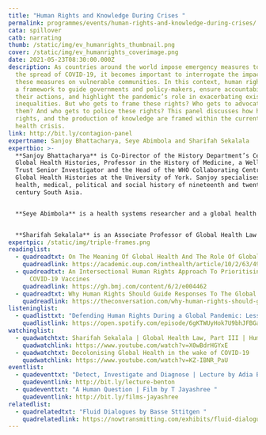 ```yaml
---
title: "Human Rights and Knowledge During Crises "
permalink: programmes/events/human-rights-and-knowledge-during-crises/
cata: spillover
catb: narrating
thumb: /static/img/ev_humanrights_thumbnail.png
cover: /static/img/ev_humanrights_coverimage.png
date: 2021-05-23T08:30:00.000Z
description: As countries around the world impose emergency measures to combat
  the spread of COVID-19, it becomes important to interrogate the impact of
  these measures on vulnerable communities. In this context, human rights offer
  a framework to guide governments and policy-makers, ensure accountability for
  their actions, and highlight the pandemic’s role in exacerbating existing
  inequalities. But who gets to frame these rights? Who gets to advocate for
  them? And who gets to police these rights? This panel discusses how human
  rights, and the production of knowledge are framed within the current global
  health crisis.
link: http://bit.ly/contagion-panel
expertname: Sanjoy Bhattacharya, Seye Abimbola and Sharifah Sekalala
expertbio: >-
  **Sanjoy Bhattacharya** is Co-Director of the History Department’s Centre for
  Global Health Histories, Professor in the History of Medicine, a Wellcome
  Trust Senior Investigator and the Head of the WHO Collaborating Centre for
  Global Health Histories at the University of York. Sanjoy specialises in the
  health, medical, political and social history of nineteenth and twentieth
  century South Asia.


  **Seye Abimbola** is a health systems researcher and a global health scholar. He is currently (2020-22) the Prince Claus Chair in Development and Equity at Utrecht University in the Netherlands, a senior lecturer in global health at the University of Sydney in Australia, and the editor in chief of BMJ Global Health.


  **Sharifah Sekalala** is an Associate Professor of Global Health Law at the University of Warwick. She is an interdisciplinary researcher whose work is at the intersection of international law, public policy, and global health. Sharifah is currently leading a Wellcome Funded project on the migration of digital health data in Sub Saharan Africa.
expertpic: /static/img/triple-frames.png
readinglist:
  - quadreadtxt: On The Meaning Of Global Health And The Role Of Global Health Journals
    quadreadlink: https://academic.oup.com/inthealth/article/10/2/63/4924746?login=true
  - quadreadtxt: An Intersectional Human Rights Approach To Prioritising Access To
      COVID-19 Vaccines
    quadreadlink: https://gh.bmj.com/content/6/2/e004462
  - quadreadtxt: Why Human Rights Should Guide Responses To The Global Pandemic
    quadreadlink: https://theconversation.com/why-human-rights-should-guide-responses-to-the-global-pandemic-147225
listeninglist:
  - quadlisttxt: "Defending Human Rights During a Global Pandemic: Lessons from UNAIDS"
    quadlistlink: https://open.spotify.com/episode/6gKTWUyHok7U9bhJFBGaKy
watchinglist:
  - quadwatchtxt: Sharifah Sekalala | Global Health Law, Part III | Human Rights Law
    quadwatchlink: https://www.youtube.com/watch?v=X0wBdrHGYxE
  - quadwatchtxt: Decolonising Global Health in the wake of COVID-19
    quadwatchlink: https://www.youtube.com/watch?v=KZ-IBNR_PaU
eventlist:
  - quadeventtxt: "Detect, Investigate and Diagnose | Lecture by Adia Benton "
    quadeventlink: http://bit.ly/lecture-benton
  - quadeventtxt: "A Human Question | Film by T Jayashree "
    quadeventlink: http://bit.ly/films-jayashree
relatedlist:
  - quadrelatedtxt: "Fluid Dialogues by Basse Sttitgen "
    quadrelatedlink: https://nowtransmitting.com/exhibits/fluid-dialogues/
---
```

